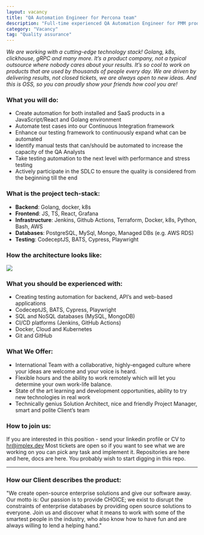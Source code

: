 ```yaml
---
layout: vacancy
title: "QA Automation Engineer for Percona team"
description: "Full-time experienced QA Automation Engineer for PMM product - free and open-source platform for monitoring and managing the performance of SQL/NoSQL based databases"
category: "Vacancy"
tag: "Quality assurance"
---
```


_We are working with a cutting-edge technology stack! Golang, k8s, clickhouse, gRPC and many more. It’s a product company, not a typical outsource where nobody cares about your results. It’s so cool to work on products that are used by thousands of people every day. We are driven by delivering results, not closed tickets, we are always open to new ideas. And this is OSS, so you can proudly show your friends how cool you are!_

### What you will do:

- Create automation for both installed and SaaS products in a JavaScript/React and Golang environment
- Automate test cases into our Continuous Integration framework
- Enhance our testing framework to continuously expand what can be automated
- Identify manual tests that can/should be automated to increase the capacity of the QA Analysts
- Take testing automation to the next level with performance and stress testing
- Actively participate in the SDLC to ensure the quality is considered from the beginning till the end

### What is the project tech-stack:

- **Backend**: Golang, docker, k8s
- **Frontend**: JS, TS, React, Grafana
- **Infrastructure**: Jenkins, Github Actions, Terraform, Docker, k8s, Python, Bash, AWS
- **Databases**: PostgreSQL, MySql, Mongo, Managed DBs (e.g. AWS RDS)
- **Testing**: CodeceptJS, BATS, Cypress, Playwright

### How the architecture looks like:

![](https://static.tildacdn.com/tild6334-6161-4332-b362-313164373564/image.png)

### What you should be experienced with:

- Creating testing automation for backend, API’s and web-based applications
- CodeceptJS, BATS, Cypress, Playwright
- SQL and NoSQL databases (MySQL, MongoDB)
- CI/CD platforms (Jenkins, GitHub Actions)
- Docker, Cloud and Kubernetes
- Git and GitHub

### What We Offer:

- International Team with a collaborative, highly-engaged culture where your ideas are welcome and your voice is heard.
- Flexible hours and the ability to work remotely which will let you determine your own work-life balance.
- State of the art learning and development opportunities, ability to try new technologies in real work
- Technically genius Solution Architect, nice and friendly Project Manager, smart and polite Client’s team

### How to join us:

If you are interested in this position - send your linkedin profile or CV to hr@implex.dev
Most tickets are open so if you want to see what we are working on you can pick any task and implement it. Repositories are here and here, docs are here. You probably wish to start digging in this repo.

---

### How our Client describes the product:

"We create open-source enterprise solutions and give our software away. Our motto is: Our passion is to provide CHOICE; we exist to disrupt the constraints of enterprise databases by providing open source solutions to everyone. Join us and discover what it means to work with some of the smartest people in the industry, who also know how to have fun and are always willing to lend a helping hand."
